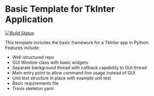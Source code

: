 # Basic Template for TkInter Application

[![Build Status](https://travis-ci.com/Myoldmopar/TkInterTestPlace.svg?branch=master)](https://travis-ci.com/Myoldmopar/TkInterTestPlace)

This template includes the basic framework for a TkInter app in Python.  Features include:
 
- Well-structured repo
- GUI Window class with basic widgets
- Separate background thread with callback capability to GUI thread
- Main entry point to allow command line usage instead of GUI
- Unit test structure in place with example unit test
- Basic requirements file
- Travis skeleton yaml
